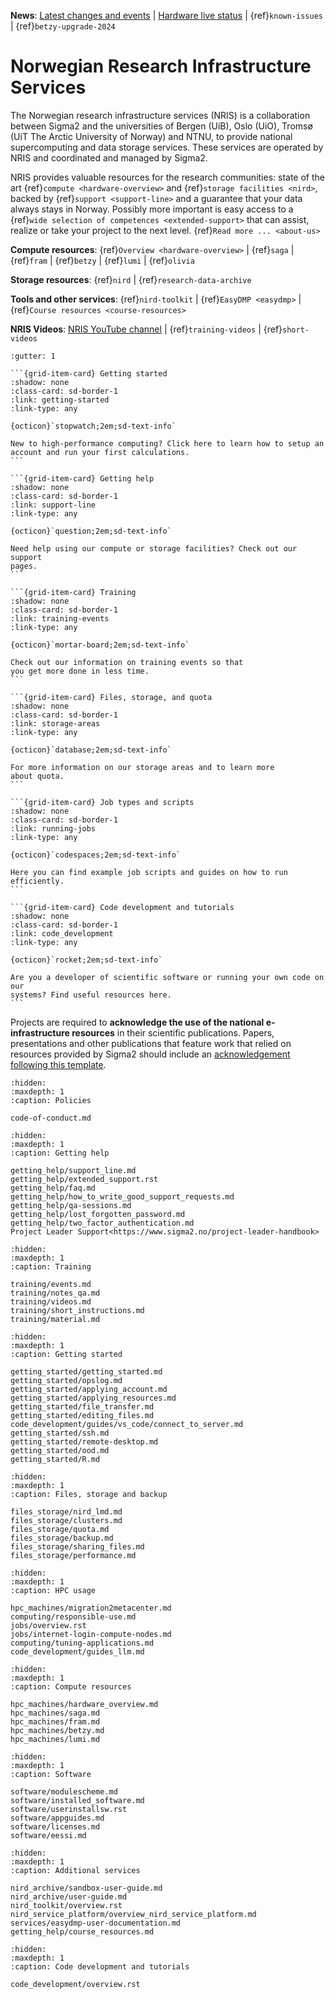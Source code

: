 **News**:
[Latest changes and events](https://opslog.sigma2.no) |
[Hardware live status](https://www.sigma2.no/hardware-status) |
{ref}`known-issues` |
{ref}`betzy-upgrade-2024`


# Norwegian Research Infrastructure Services

The Norwegian research infrastructure services (NRIS) is a collaboration
between Sigma2 and the universities of Bergen (UiB), Oslo (UiO), Tromsø (UiT
The Arctic University of Norway) and NTNU, to provide national supercomputing
and data storage services. These services are operated by NRIS and coordinated
and managed by Sigma2.

NRIS provides valuable resources for the research communities: state of the art
{ref}`compute <hardware-overview>` and {ref}`storage facilities <nird>`, backed
by {ref}`support <support-line>` and a guarantee that your data always stays in
Norway. Possibly more important is easy access to a {ref}`wide selection of
competences <extended-support>` that can assist, realize or take your project
to the next level. {ref}`Read more ... <about-us>`

**Compute resources**:
{ref}`Overview <hardware-overview>` | {ref}`saga` | {ref}`fram` | {ref}`betzy` | {ref}`lumi` | {ref}`olivia`

**Storage resources**:
{ref}`nird` | {ref}`research-data-archive`

**Tools and other services**:
{ref}`nird-toolkit` | {ref}`EasyDMP <easydmp>` | {ref}`Course resources <course-resources>`

**NRIS Videos**: [NRIS YouTube channel](https://www.youtube.com/channel/UCG6fTXEY_SQYohtpU6aZwPw) | {ref}`training-videos` | {ref}`short-videos`


````{grid} 2
:gutter: 1

```{grid-item-card} Getting started
:shadow: none
:class-card: sd-border-1
:link: getting-started
:link-type: any

{octicon}`stopwatch;2em;sd-text-info`

New to high-performance computing? Click here to learn how to setup an
account and run your first calculations.
```

```{grid-item-card} Getting help
:shadow: none
:class-card: sd-border-1
:link: support-line
:link-type: any

{octicon}`question;2em;sd-text-info`

Need help using our compute or storage facilities? Check out our support
pages.
```

```{grid-item-card} Training
:shadow: none
:class-card: sd-border-1
:link: training-events
:link-type: any

{octicon}`mortar-board;2em;sd-text-info`

Check out our information on training events so that
you get more done in less time.
```

```{grid-item-card} Files, storage, and quota
:shadow: none
:class-card: sd-border-1
:link: storage-areas
:link-type: any

{octicon}`database;2em;sd-text-info`

For more information on our storage areas and to learn more
about quota.
```

```{grid-item-card} Job types and scripts
:shadow: none
:class-card: sd-border-1
:link: running-jobs
:link-type: any

{octicon}`codespaces;2em;sd-text-info`

Here you can find example job scripts and guides on how to run
efficiently.
```

```{grid-item-card} Code development and tutorials
:shadow: none
:class-card: sd-border-1
:link: code_development
:link-type: any

{octicon}`rocket;2em;sd-text-info`

Are you a developer of scientific software or running your own code on our
systems? Find useful resources here.
```

````

Projects are required to **acknowledge the use of the national e-infrastructure
resources** in their scientific publications. Papers, presentations and other
publications that feature work that relied on resources provided by Sigma2
should include an
[acknowledgement following this template](https://www.sigma2.no/acknowledgements).

```{toctree}
:hidden:
:maxdepth: 1
:caption: Policies

code-of-conduct.md
```

```{toctree}
:hidden:
:maxdepth: 1
:caption: Getting help

getting_help/support_line.md
getting_help/extended_support.rst
getting_help/faq.md
getting_help/how_to_write_good_support_requests.md
getting_help/qa-sessions.md
getting_help/lost_forgotten_password.md
getting_help/two_factor_authentication.md
Project Leader Support<https://www.sigma2.no/project-leader-handbook>
```


```{toctree}
:hidden:
:maxdepth: 1
:caption: Training

training/events.md
training/notes_qa.md
training/videos.md
training/short_instructions.md
training/material.md

```

```{toctree}
:hidden:
:maxdepth: 1
:caption: Getting started

getting_started/getting_started.md
getting_started/opslog.md
getting_started/applying_account.md
getting_started/applying_resources.md
getting_started/file_transfer.md
getting_started/editing_files.md
code_development/guides/vs_code/connect_to_server.md
getting_started/ssh.md
getting_started/remote-desktop.md
getting_started/ood.md
getting_started/R.md
```

```{toctree}
:hidden:
:maxdepth: 1
:caption: Files, storage and backup

files_storage/nird_lmd.md
files_storage/clusters.md
files_storage/quota.md
files_storage/backup.md
files_storage/sharing_files.md
files_storage/performance.md
```

```{toctree}
:hidden:
:maxdepth: 1
:caption: HPC usage

hpc_machines/migration2metacenter.md
computing/responsible-use.md
jobs/overview.rst
jobs/internet-login-compute-nodes.md
computing/tuning-applications.md
code_development/guides_llm.md
```

```{toctree}
:hidden:
:maxdepth: 1
:caption: Compute resources

hpc_machines/hardware_overview.md
hpc_machines/saga.md
hpc_machines/fram.md
hpc_machines/betzy.md
hpc_machines/lumi.md
```

```{toctree}
:hidden:
:maxdepth: 1
:caption: Software

software/modulescheme.md
software/installed_software.md
software/userinstallsw.rst
software/appguides.md
software/licenses.md
software/eessi.md
```

```{toctree}
:hidden:
:maxdepth: 1
:caption: Additional services

nird_archive/sandbox-user-guide.md
nird_archive/user-guide.md
nird_toolkit/overview.rst
nird_service_platform/overview_nird_service_platform.md
services/easydmp-user-documentation.md
getting_help/course_resources.md
```

```{toctree}
:hidden:
:maxdepth: 1
:caption: Code development and tutorials

code_development/overview.rst
```
